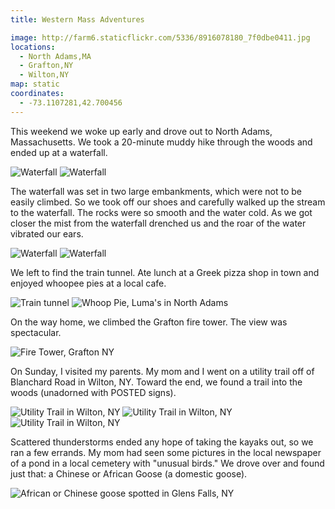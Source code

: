 ```yaml
---
title: Western Mass Adventures

image: http://farm6.staticflickr.com/5336/8916078180_7f0dbe0411.jpg
locations:
  - North Adams,MA
  - Grafton,NY
  - Wilton,NY
map: static
coordinates:
  - -73.1107281,42.700456
---
```


This weekend we woke up early and drove out to North Adams, Massachusetts. We took a 20-minute muddy hike through the woods and ended up at a waterfall.

<div class="photos">
<img src="http://farm4.staticflickr.com/3683/8916060200_09b49b424e.jpg" class="img-half" alt="Waterfall">
<img src="http://farm6.staticflickr.com/5336/8916078180_7f0dbe0411.jpg" class="img-half" alt="Waterfall">
</div>

The waterfall was set in two large embankments, which were not to be easily climbed. So we took off our shoes and carefully walked up the stream to the waterfall. The rocks were so smooth and the water cold. As we got closer the mist from the waterfall drenched us and the roar of the water vibrated our ears.

<div class="photos">
<img src="http://farm4.staticflickr.com/3694/8916070822_41bd0c2414.jpg" class="img-half" alt="Waterfall">
<img src="http://farm6.staticflickr.com/5464/8916405500_a3e2bb44d3.jpg" class="img-half" alt="Waterfall">
</div>

We left to find the train tunnel. Ate lunch at a Greek pizza shop in town and enjoyed whoopee pies at a local cafe.

<div class="photos">

<img src="http://farm8.staticflickr.com/7399/8915483279_1bc38d402b.jpg" class="img-half" alt="Train tunnel">
<img src="http://farm8.staticflickr.com/7351/8916074844_04c97d9f75.jpg" class="img-half" alt="Whoop Pie, Luma's in North Adams">
</div>

On the way home, we climbed the Grafton fire tower. The view was spectacular.

<div class="photos">

<img src="http://farm4.staticflickr.com/3709/8915478669_ffc6d100aa_c.jpg" alt="Fire Tower, Grafton NY" class="pop-out">
</div>

On Sunday, I visited my parents. My mom and I went on a utility trail off of Blanchard Road in Wilton, NY. Toward the end, we found a trail into the woods (unadorned with POSTED signs).

<div class="photos">

<img src="http://farm6.staticflickr.com/5459/8930121171_4235ab7272_c.jpg" class="img-thirds" alt="Utility Trail in Wilton, NY">
<img src="http://farm4.staticflickr.com/3817/8930125419_bba777b6c3_n.jpg" class="img-thirds" alt="Utility Trail in Wilton, NY">
<img src="http://farm4.staticflickr.com/3769/8930731402_c2b5038b63_n.jpg" class="img-thirds" alt="Utility Trail in Wilton, NY">
</div>

Scattered thunderstorms ended any hope of taking the kayaks out, so we ran a few errands. My mom had seen some pictures in the local newspaper of a pond in a local cemetery with "unusual birds." We drove over and found just that: a Chinese or African Goose (a domestic goose).

<div class="photos">

<img src="http://farm6.staticflickr.com/5467/8930815184_f64ceece09_n.jpg" alt="African or Chinese goose spotted in Glens Falls, NY">
</div>
